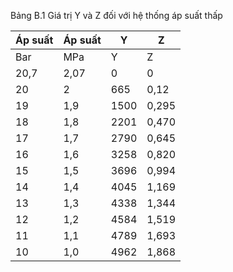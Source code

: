 Bảng B.1 Giá trị Y và Z đối với hệ thống áp suất thấp

| Áp suất   | Áp suất   | Y    | Z     |
|-----------|-----------|------|-------|
| Bar       | MPa       | Y    | Z     |
| 20,7      | 2,07      | 0    | 0     |
| 20        | 2         | 665  | 0,12  |
| 19        | 1,9       | 1500 | 0,295 |
| 18        | 1,8       | 2201 | 0,470 |
| 17        | 1,7       | 2790 | 0,645 |
| 16        | 1,6       | 3258 | 0,820 |
| 15        | 1,5       | 3696 | 0,994 |
| 14        | 1,4       | 4045 | 1,169 |
| 13        | 1,3       | 4338 | 1,344 |
| 12        | 1,2       | 4584 | 1,519 |
| 11        | 1,1       | 4789 | 1,693 |
| 10        | 1,0       | 4962 | 1,868 |